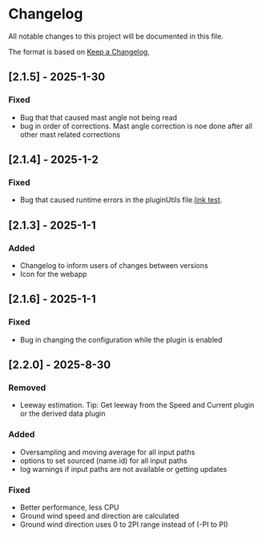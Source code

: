 # Changelog

All notable changes to this project will be documented in this file.

The format is based on [Keep a Changelog](https://keepachangelog.com/en/1.1.0/),

## [2.1.5] - 2025-1-30
### Fixed
- Bug that that caused mast angle not being read
- bug in order of corrections. Mast angle correction is noe done after all other mast related corrections

## [2.1.4] - 2025-1-2

### Fixed
- Bug that caused runtime errors in the pluginUtils file.[link test](https://github.com/Asw1n/advancedwind/issues/2).

## [2.1.3] - 2025-1-1

### Added
- Changelog to inform users of changes between versions
- Icon for the webapp

## [2.1.6] - 2025-1-1
### Fixed
- Bug in changing the configuration while the plugin is enabled

## [2.2.0] - 2025-8-30
### Removed 
- Leeway estimation. Tip: Get leeway from the Speed and Current plugin or the derived data plugin
### Added
- Oversampling and moving average for all input paths
- options to set sourced (name.id) for all input paths
- log warnings if input paths are not available or getting updates
### Fixed
- Better performance, less CPU
- Ground wind speed and direction are calculated
- Ground wind direction uses 0 to 2PI range instead of (-PI to PI)

